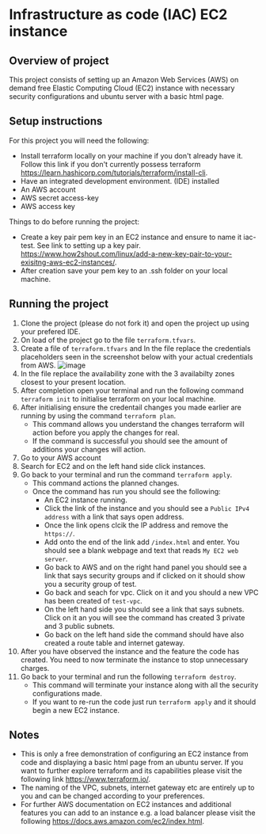 # Infrastructure as code (IAC) EC2 instance

## Overview of project
This project consists of setting up an Amazon Web Services (AWS) on demand free Elastic Computing Cloud (EC2) instance with necessary security configurations and ubuntu server with a basic html page.

## Setup instructions 
For this project you will need the following:
- Install terraform locally on your machine if you don't already have it. Follow this link if you don't currently possess terraform https://learn.hashicorp.com/tutorials/terraform/install-cli.
- Have an integrated development environment.
(IDE) installed
- An AWS account
- AWS secret access-key
- AWS access key

Things to do before running the project:
- Create a key pair pem key in an EC2 instance and ensure to name it iac-test. See link to setting up a key pair. https://www.how2shout.com/linux/add-a-new-key-pair-to-your-exisitng-aws-ec2-instances/.
- After creation save your pem key to an .ssh folder on your local machine.

## Running the project
1.  Clone the project (please do not fork it) and open the project up using your prefered IDE.
2.  On load of the project go to the file `terraform.tfvars`.
3.  Create a file of `terraform.tfvars` and In the file replace the credentials placeholders seen in the screenshot below with your actual credentials from AWS.
![image](https://user-images.githubusercontent.com/57103519/178279483-441f0fe4-8af1-43f7-a982-f534e5c18cfd.png)
4.  In the file replace the availability zone with the 3 availabilty zones closest to your present location.
5.  After completion open your terminal and run the following command `terraform init` to initialise terraform on your local machine.
6.  After initialising ensure the credentail changes you made earlier are running by using the command `terraform plan`.
      - This command allows you understand the changes terraform will action before you apply the changes for real.
      - If the command is successful you should see the amount of additions your changes will action.
7.  Go to your AWS account
8. Search for EC2 and on the left hand side click instances.
9. Go back to your terminal and run the command `terraform apply`.
      - This command actions the planned changes.
      - Once the command has run you should see the following:
        - An EC2 instance running.
        - Click the link of the instance and you should see a `Public IPv4 address` with a link that says open address.
        - Once the link opens clcik the IP address and remove the `https://`.
        - Add onto the end of the link add `/index.html` and enter. You should see a blank webpage and text that reads `My EC2 web server`.
        - Go back to AWS and on the right hand panel you should see a link that says security groups and if clicked on it should show you a security group of                  test.
        - Go back and seach for vpc. Click on it and you should a new VPC has been created of `test-vpc`.
        - On the left hand side you should see a link that says subnets. Click on it an you will see the command has created 3 private and 3 public subnets.
        - Go back on the left hand side the command should have also created a route table and internet gateway.
10. After you have observed the instance and the feature the code has created. You need to now terminate the instance to stop unnecessary charges.
11. Go back to your terminal and run the following `terraform destroy`.
      - This command will terminate your instance along with all the security configurations made.
      - If you want to re-run the code just run `terraform apply` and it should begin a new EC2 instance.

## Notes
- This is only a free demonstration of configuring an EC2 instance from code and displaying a basic html page from an ubuntu server. If you want to further explore terraform and its capabilities please visit the following link https://www.terraform.io/.
- The naming of the VPC, subnets, internet gateway etc are entirely up to you and can be changed according to your preferences.
- For further AWS documentation on EC2 instances and additional features you can add to an instance e.g. a load balancer please visit the following https://docs.aws.amazon.com/ec2/index.html.


